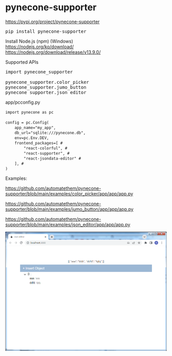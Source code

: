# pynecone-supporter

https://pypi.org/project/pynecone-supporter
<pre>
pip install pynecone-supporter
</pre>

Install Node.js (npm) (Windows)  
https://nodejs.org/ko/download/  
https://nodejs.org/download/release/v13.9.0/  

Supported APIs
<pre>
import pynecone_supporter

pynecone_supporter.color_picker
pynecone_supporter.jumo_button
pynecone_supporter.json_editor
</pre>

app/pcconfig.py  
```
import pynecone as pc

config = pc.Config(
    app_name="my_app",
    db_url="sqlite:///pynecone.db",
    env=pc.Env.DEV,
    frontend_packages=[ #
        "react-colorful", #
        "react-supporter", #
        "react-jsondata-editor" #
    ], #
)
```

Examples:  

https://github.com/automatethem/pynecone-supporter/blob/main/examples/color_picker/app/app/app.py  

https://github.com/automatethem/pynecone-supporter/blob/main/examples/jumo_button/app/app/app.py  

https://github.com/automatethem/pynecone-supporter/blob/main/examples/json_editor/app/app/app.py

<img src="https://github.com/automatethem/pynecone-supporter/blob/main/readme_files/screenshot1.PNG?raw=true">
